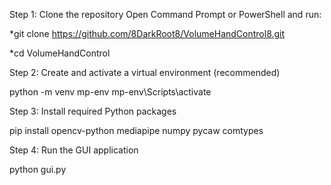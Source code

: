 

Step 1: Clone the repository
Open Command Prompt or PowerShell and run:

*git clone https://github.com/8DarkRoot8/VolumeHandControl8.git

*cd VolumeHandControl


Step 2: Create and activate a virtual environment (recommended)

python -m venv mp-env
mp-env\Scripts\activate


Step 3: Install required Python packages

pip install opencv-python mediapipe numpy pycaw comtypes


Step 4: Run the GUI application

python gui.py



